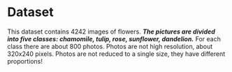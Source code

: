 # Dataset
This dataset contains 4242 images of flowers.
***The pictures are divided into five classes: chamomile, tulip, rose, sunflower, dandelion.***
For each class there are about 800 photos. Photos are not high resolution, about 320x240 pixels. Photos are not reduced to a single size, they have different proportions!
